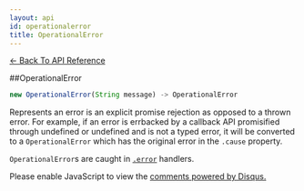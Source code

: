 ```yaml
---
layout: api
id: operationalerror
title: OperationalError
---
```



[← Back To API Reference](/docs/api-reference.html)
<div class="api-code-section"><markdown>
##OperationalError

```js
new OperationalError(String message) -> OperationalError
```


Represents an error is an explicit promise rejection as opposed to a thrown error. For example, if an error is errbacked by a callback API promisified through undefined or undefined
and is not a typed error, it will be converted to a `OperationalError` which has the original error in the `.cause` property.

`OperationalError`s are caught in [`.error`](.) handlers.
</markdown></div>

<div id="disqus_thread"></div>
<script type="text/javascript">
    var disqus_title = "OperationalError";
    var disqus_shortname = "bluebirdjs";
    var disqus_identifier = "disqus-id-operationalerror";
    
    (function() {
        var dsq = document.createElement("script"); dsq.type = "text/javascript"; dsq.async = true;
        dsq.src = "//" + disqus_shortname + ".disqus.com/embed.js";
        (document.getElementsByTagName("head")[0] || document.getElementsByTagName("body")[0]).appendChild(dsq);
    })();
</script>
<noscript>Please enable JavaScript to view the <a href="https://disqus.com/?ref_noscript" rel="nofollow">comments powered by Disqus.</a></noscript>